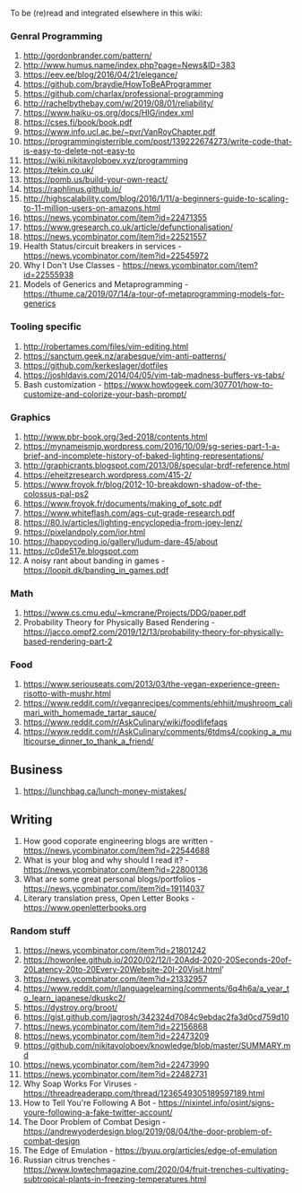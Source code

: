 To be (re)read and integrated elsewhere in this wiki:
### Genral Programming
1. http://gordonbrander.com/pattern/
1. http://www.humus.name/index.php?page=News&ID=383
1. https://eev.ee/blog/2016/04/21/elegance/
1. https://github.com/braydie/HowToBeAProgrammer
1. https://github.com/charlax/professional-programming
1. http://rachelbythebay.com/w/2019/08/01/reliability/
1. https://www.haiku-os.org/docs/HIG/index.xml
1. https://cses.fi/book/book.pdf
1. https://www.info.ucl.ac.be/~pvr/VanRoyChapter.pdf
1. https://programmingisterrible.com/post/139222674273/write-code-that-is-easy-to-delete-not-easy-to
1. https://wiki.nikitavoloboev.xyz/programming
1. https://tekin.co.uk/
1. https://pomb.us/build-your-own-react/
1. https://raphlinus.github.io/
1. http://highscalability.com/blog/2016/1/11/a-beginners-guide-to-scaling-to-11-million-users-on-amazons.html
1. https://news.ycombinator.com/item?id=22471355
1. https://www.gresearch.co.uk/article/defunctionalisation/
1. https://news.ycombinator.com/item?id=22521557
1. Health Status/circuit breakers in services - https://news.ycombinator.com/item?id=22545972
1. Why I Don't Use Classes - https://news.ycombinator.com/item?id=22555938
1. Models of Generics and Metaprogramming - https://thume.ca/2019/07/14/a-tour-of-metaprogramming-models-for-generics

### Tooling specific
1. http://robertames.com/files/vim-editing.html
1. https://sanctum.geek.nz/arabesque/vim-anti-patterns/
1. https://github.com/kerkeslager/dotfiles
1. https://joshldavis.com/2014/04/05/vim-tab-madness-buffers-vs-tabs/
1. Bash customization - https://www.howtogeek.com/307701/how-to-customize-and-colorize-your-bash-prompt/

### Graphics
1. http://www.pbr-book.org/3ed-2018/contents.html
1. https://mynameismjp.wordpress.com/2016/10/09/sg-series-part-1-a-brief-and-incomplete-history-of-baked-lighting-representations/
1. http://graphicrants.blogspot.com/2013/08/specular-brdf-reference.html
1. https://eheitzresearch.wordpress.com/415-2/
1. https://www.froyok.fr/blog/2012-10-breakdown-shadow-of-the-colossus-pal-ps2
1. https://www.froyok.fr/documents/making_of_sotc.pdf
1. https://www.whiteflash.com/ags-cut-grade-research.pdf
1. https://80.lv/articles/lighting-encyclopedia-from-joey-lenz/
1. https://pixelandpoly.com/ior.html
1. https://happycoding.io/gallery/ludum-dare-45/about
1. https://c0de517e.blogspot.com
1. A noisy rant about banding in games - https://loopit.dk/banding_in_games.pdf

### Math
1. https://www.cs.cmu.edu/~kmcrane/Projects/DDG/paper.pdf
1. Probability Theory for Physically Based Rendering - https://jacco.ompf2.com/2019/12/13/probability-theory-for-physically-based-rendering-part-2

### Food
1. https://www.seriouseats.com/2013/03/the-vegan-experience-green-risotto-with-mushr.html
1. https://www.reddit.com/r/veganrecipes/comments/ehhiit/mushroom_calimari_with_homemade_tartar_sauce/
1. https://www.reddit.com/r/AskCulinary/wiki/foodlifefaqs
1. https://www.reddit.com/r/AskCulinary/comments/6tdms4/cooking_a_multicourse_dinner_to_thank_a_friend/

## Business
1. https://lunchbag.ca/lunch-money-mistakes/

## Writing
1. How good coporate engineering blogs are written - https://news.ycombinator.com/item?id=22544688
1. What is your blog and why should I read it? - https://news.ycombinator.com/item?id=22800136
1. What are some great personal blogs/portfolios - https://news.ycombinator.com/item?id=19114037
1. Literary translation press, Open Letter Books - https://www.openletterbooks.org

### Random stuff
1. https://news.ycombinator.com/item?id=21801242
1. https://howonlee.github.io/2020/02/12/I-20Add-2020-20Seconds-20of-20Latency-20to-20Every-20Website-20I-20Visit.html'
1. https://news.ycombinator.com/item?id=21332957
1. https://www.reddit.com/r/languagelearning/comments/6q4h6a/a_year_to_learn_japanese/dkuskc2/
1. https://dystroy.org/broot/
1. https://gist.github.com/jagrosh/342324d7084c9ebdac2fa3d0cd759d10
1. https://news.ycombinator.com/item?id=22156868
1. https://news.ycombinator.com/item?id=22473209
1. https://github.com/nikitavoloboev/knowledge/blob/master/SUMMARY.md
1. https://news.ycombinator.com/item?id=22473990
1. https://news.ycombinator.com/item?id=22482731
1. Why Soap Works For Viruses - https://threadreaderapp.com/thread/1236549305189597189.html
1. How to Tell You're Following A Bot - https://nixintel.info/osint/signs-youre-following-a-fake-twitter-account/
1. The Door Problem of Combat Design - https://andrewyoderdesign.blog/2019/08/04/the-door-problem-of-combat-design
1. The Edge of Emulation - https://byuu.org/articles/edge-of-emulation
1. Russian citrus trenches - https://www.lowtechmagazine.com/2020/04/fruit-trenches-cultivating-subtropical-plants-in-freezing-temperatures.html
